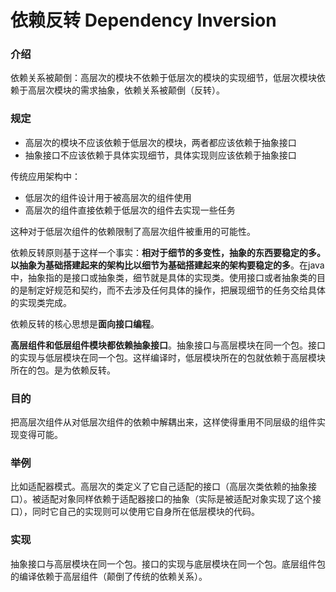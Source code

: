 # 依赖反转 Dependency Inversion

### 介绍

依赖关系被颠倒：高层次的模块不依赖于低层次的模块的实现细节，低层次模块依赖于高层次模块的需求抽象，依赖关系被颠倒（反转）。

### 规定

* 高层次的模块不应该依赖于低层次的模块，两者都应该依赖于抽象接口
* 抽象接口不应该依赖于具体实现细节，具体实现则应该依赖于抽象接口



传统应用架构中：

* 低层次的组件设计用于被高层次的组件使用
* 高层次的组件直接依赖于低层次的组件去实现一些任务

这种对于低层次组件的依赖限制了高层次组件被重用的可能性。

依赖反转原则基于这样一个事实：**相对于细节的多变性，抽象的东西要稳定的多。以抽象为基础搭建起来的架构比以细节为基础搭建起来的架构要稳定的多**。在java中，抽象指的是接口或抽象类，细节就是具体的实现类。使用接口或者抽象类的目的是制定好规范和契约，而不去涉及任何具体的操作，把展现细节的任务交给具体的实现类完成。

依赖反转的核心思想是**面向接口编程**。

**高层组件和低层组件模块都依赖抽象接口**。抽象接口与高层模块在同一个包。接口的实现与低层模块在同一个包。这样编译时，低层模块所在的包就依赖于高层模块所在的包。是为依赖反转。

### 目的

把高层次组件从对低层次组件的依赖中解耦出来，这样使得重用不同层级的组件实现变得可能。

### 举例

比如适配器模式。高层次的类定义了它自己适配的接口（高层次类依赖的抽象接口）。被适配对象同样依赖于适配器接口的抽象（实际是被适配对象实现了这个接口），同时它自己的实现则可以使用它自身所在低层模块的代码。

### 实现

抽象接口与高层模块在同一个包。接口的实现与底层模块在同一个包。底层组件包的编译依赖于高层组件（颠倒了传统的依赖关系）。